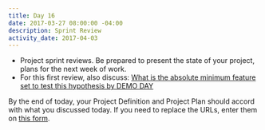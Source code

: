 ```yaml
---
title: Day 16
date: 2017-03-27 08:00:00 -04:00
description: Sprint Review
activity_date: 2017-04-03
---
```


* Project sprint reviews. Be prepared to present the state of your project, plans for the next week of work.
* For this first review, also discuss: [What is the absolute minimum feature set to test this hypothesis by DEMO DAY](https://docs.google.com/document/d/1lKjSNhOvP_AT0b1sS8yqe9WZwH20uewuPEh_jUyzXGA/edit)

By the end of today, your Project Definition and Project Plan should accord with what you discussed today. If you need to replace the URLs, enter them on [this form](https://goo.gl/forms/7ctoaF3ZMIBN4Ee42).
